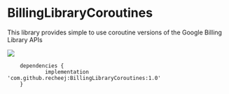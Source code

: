 # BillingLibraryCoroutines
This library provides simple to use coroutine versions of the Google Billing Library APIs

[![](https://jitpack.io/v/recheej/BillingLibraryCoroutines.svg)](https://jitpack.io/#recheej/BillingLibraryCoroutines)

```
	dependencies {
	        implementation 'com.github.recheej:BillingLibraryCoroutines:1.0'
	}
```
